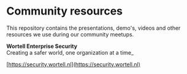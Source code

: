 # Community resources
This repository contains the presentations, demo's, videos and other resources we use during our community meetups.

**Wortell Enterprise Security**\
Creating a safer world, one organization at a time_

[https://security.wortell.nl](https://security.wortell.nl)
